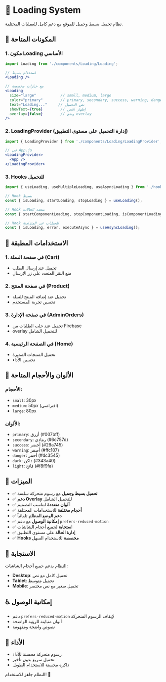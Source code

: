 # 🔄 Loading System

نظام تحميل بسيط وجميل للموقع مع دعم كامل للعمليات المختلفة.

## 🚀 المكونات المتاحة

### 1. مكون Loading الأساسي
```jsx
import Loading from './components/Loading/Loading';

// استخدام بسيط
<Loading />

// مع خيارات مخصصة
<Loading 
  size="large"           // small, medium, large
  color="primary"        // primary, secondary, success, warning, danger, dark, light
  text="Loading..."     // نص التحميل
  showText={true}        // إظهار النص
  overlay={false}        // وضع overlay
/>
```

### 2. LoadingProvider (إدارة التحميل على مستوى التطبيق)
```jsx
import { LoadingProvider } from './components/Loading/LoadingProvider';

// في App.js
<LoadingProvider>
  <App />
</LoadingProvider>
```

### 3. Hooks للتحميل
```jsx
import { useLoading, useMultipleLoading, useAsyncLoading } from './hooks/useLoading';

// Hook بسيط
const { isLoading, startLoading, stopLoading } = useLoading();

// Hook متعدد الحالات
const { startComponentLoading, stopComponentLoading, isComponentLoading } = useLoadingContext();

// Hook للعمليات غير المتزامنة
const { isLoading, error, executeAsync } = useAsyncLoading();
```

## 🎯 الاستخدامات المطبقة

### 1. في صفحة السلة (Cart)
- تحميل عند إرسال الطلب
- منع النقر المتعدد على زر الإرسال

### 2. في صفحة المنتج (Product)
- تحميل عند إضافة المنتج للسلة
- تحسين تجربة المستخدم

### 3. في صفحة الإدارة (AdminOrders)
- تحميل عند جلب الطلبات من Firebase
- overlay للتحميل الشامل

### 4. في الصفحة الرئيسية (Home)
- تحميل المنتجات المميزة
- تحسين الأداء

## 🎨 الألوان والأحجام المتاحة

### الأحجام:
- `small`: 30px
- `medium`: 50px (افتراضي)
- `large`: 80px

### الألوان:
- `primary`: أزرق (#007bff)
- `secondary`: رمادي (#6c757d)
- `success`: أخضر (#28a745)
- `warning`: أصفر (#ffc107)
- `danger`: أحمر (#dc3545)
- `dark`: داكن (#343a40)
- `light`: فاتح (#f8f9fa)

## 🔧 الميزات

- ✅ **تحميل بسيط وجميل** مع رسوم متحركة سلسة
- ✅ **دعم Overlay** للتحميل الشامل
- ✅ **ألوان متعددة** لتناسب التصميم
- ✅ **أحجام مختلفة** للاستخدامات المختلفة
- ✅ **دعم الوضع المظلم** تلقائياً
- ✅ **إمكانية الوصول** مع دعم `prefers-reduced-motion`
- ✅ **استجابة** لجميع أحجام الشاشات
- ✅ **إدارة الحالة** على مستوى التطبيق
- ✅ **Hooks مخصصة** للاستخدام السهل

## 📱 الاستجابة

النظام يدعم جميع أحجام الشاشات:
- **Desktop**: تحميل كامل مع نص
- **Tablet**: تحميل متوسط
- **Mobile**: تحميل صغير مع نص مختصر

## ♿ إمكانية الوصول

- دعم `prefers-reduced-motion` لإيقاف الرسوم المتحركة
- ألوان متباينة للرؤية الواضحة
- نصوص واضحة ومفهومة

## 🚀 الأداء

- رسوم متحركة محسنة للأداء
- تحميل سريع بدون تأخير
- ذاكرة محسنة للاستخدام الطويل

النظام جاهز للاستخدام! 🎉
